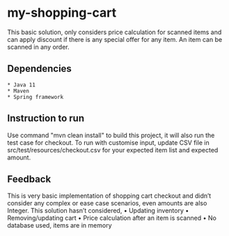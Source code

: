 # my-shopping-cart
This basic solution, only considers price calculation for scanned items and can apply discount if there is any special offer for any item. An item can be scanned in any order.
## Dependencies
    * Java 11
    * Maven
    * Spring framework
    
## Instruction to run
  Use command "mvn clean install" to build this project, it will also run the test case for checkout. To run with customise input, update CSV file in src/test/resources/checkout.csv for your expected item list and expected amount.
  
## Feedback
This is very basic implementation of shopping cart checkout and didn’t consider any complex or ease case scenarios, even amounts are also Integer.
This solution hasn’t considered, 
•	Updating inventory
•	Removing/updating cart
•	Price calculation after an item is scanned 
•	No database used, items are in memory
